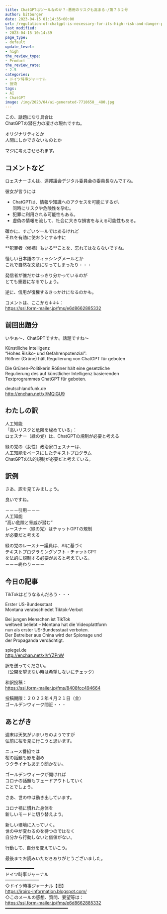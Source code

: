```yaml
---
title: ChatGPTはツールなのか？-悪用のリスクも高まる-/第７５２号
author: bitburger
date: 2023-04-15 01:14:35+00:00
url: /regulation-of-chatgpt-is-necessary-for-its-high-risk-and-danger-potential/
last_modified:
- 2023-04-15 10:14:39
page_type:
- default
update_level:
- high
the_review_type:
- Product
the_review_rate:
- 2.5
categories:
- ドイツ時事ジャーナル
- 技術
tags:
- AI
- ChatGPT
image: /img/2023/04/ai-generated-7718658__480.jpg
---
```

この、話題になり具合は  
ChatGPTの潜在力の凄さの現れですね。

オリジナリティとか  
人間にしかできないものとか

マジに考えさせられます。

## コメントなど
ロェスナーさんは、連邦議会デジタル委員会の委員長なんですね。

彼女が言うには

<ul class="wp-block-list">
  <li>
    ChatGPTは、情報や知識へのアクセスを可能にするが、<br />同時にリスクや危険性を孕む。
  </li>
  <li>
    犯罪に利用される可能性もある。
  </li>
  <li>
    虚偽の情報を流して、社会に大きな損害を与える可能性もある。
  </li>
</ul>

確かに、すごいツールではあるけれど  
それを有効に使おうとする中に

**<span class="marker-under"><span class="bold-red">犯罪者（候補）もいる</span></span>**ことを、忘れてはならないですね。

怪しい日本語のフィッシングメールとか  
これで自然な文章になってしまったり・・・

発信者が誰だかはっきり分かっているのが  
とても重要になるでしょう。

逆に、信用が復権するきっかけになるのかも。

コメントは、ここから↓↓↓：  
<https://ssl.form-mailer.jp/fms/e6d8662885332>

## 前回出題分
いやぁ～、ChatGPTですか。話題ですね～

Künstlliche Intelligenz  
&#8220;Hohes Risiko- und Gefahrenpotenzial&#8221;:  
Rößner (Grüne) hält Regulierung von ChatGPT für geboten

Die Grünen-Politikerin Rößner hält eine gesetzliche  
Regulierung des auf künstlicher Intelligenz basierenden  
Textprogrammes ChatGPT für geboten.

deutschlandfunk.de  
<http://enchan.net/xl/MQiGU9>

## わたしの訳
人工知能  
「高いリスクと危険を秘めている」：  
ロェスナー（緑の党）は、ChatGPTの規制が必要と考える

緑の党の（女性）政治家ロェスナーは、  
人工知能をベースにしたテキストプログラム  
ChatGPTの法的規制が必要だと考えている。

## 訳例
さあ、訳を見てみましょう。

良いですね。

－－－引用－－－  
人工知能  
”高い危険と脅威が潜む”  
レースナー（緑の党）はチャットGPTの規制  
が必要だと考える

緑の党のレースナー議員は、AIに基づく  
テキストプログラミングソフト・チャットGPT  
を法的に規制する必要があると考えている。  
－－－終わり－－－

## 今日の記事
TikTokはどうなるんだろう・・・

Erster US-Bundesstaat  
Montana verabschiedet Tiktok-Verbot

Bei jungen Menschen ist TikTok  
weltweit beliebt &#8211; Montana hat die Videoplattform  
nun als erster US-Bundesstaat verboten.  
Der Betreiber aus China wird der Spionage und  
der Propaganda verdächtigt.

spiegel.de  
<http://enchan.net/xl/rYZPnW>

訳を送ってください。  
（公開を望まない時は希望しないにチェック）

和訳投稿：  
<https://ssl.form-mailer.jp/fms/8408fcc494664>

投稿期限：２０２３年４月２１日（金）  
ゴールデンウィーク間近・・・

## あとがき
週末は天気がいまいちのようですが  
弘前に桜を見に行こうと思います。

ニュース番組では  
桜の話題も影を潜め  
ウクライナもあまり聞かない。

ゴールデンウィークが開ければ  
コロナの話題もフェードアウトしていく  
ことでしょう。

さあ、世の中は動き出しています。

コロナ禍に慣れた身体を  
新しいモードに切り替えよう。

新しい環境に入っていく。  
世の中が変わるのを待つのではなく  
自分から行動しないと価値がない。

行動して、自分を変えていこう。

最後までお読みいただきありがとうございました。

━━━━━━━━━━━  
ドイツ時事ジャーナル  
───────────  
◇ドイツ時事ジャーナル【旧】  
<https://iroiro-information.blogspot.com/>  
◇このメールの感想、質問、要望等は：  
<https://ssl.form-mailer.jp/fms/e6d8662885332>  
━━━━━━━━━━━━━━━━━━━━━━━━